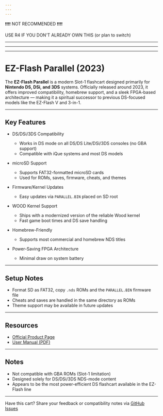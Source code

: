 ```yaml
---
---
---
```

❗❗❗❗ NOT RECOMMENDED ❗❗❗❗

USE R4 IF YOU DON'T ALREADY OWN THIS (or plan to switch)

---
---
---

# EZ-Flash Parallel (2023)

The **EZ-Flash Parallel** is a modern Slot-1 flashcart designed primarily for **Nintendo DS, DSi, and 3DS** systems. Officially released around 2023, it offers improved compatibility, homebrew support, and a sleek FPGA-based architecture — making it a spiritual successor to previous DS-focused models like the EZ-Flash V and 3-in-1.

---

## Key Features

- DS/DSi/3DS Compatibility  
  - Works in DS mode on all DS/DS Lite/DSi/3DS consoles (no GBA support)  
  - Compatible with iQue systems and most DS models  

- microSD Support  
  - Supports FAT32-formatted microSD cards  
  - Used for ROMs, saves, firmware, cheats, and themes  

- Firmware/Kernel Updates  
  - Easy updates via `PARALLEL.BIN` placed on SD root  

- WOOD Kernel Support  
  - Ships with a modernized version of the reliable Wood kernel  
  - Fast game boot times and DS save handling  

- Homebrew-Friendly  
  - Supports most commercial and homebrew NDS titles  

- Power-Saving FPGA Architecture  
  - Minimal draw on system battery  

---

## Setup Notes

- Format SD as FAT32, copy `.nds` ROMs and the `PARALLEL.BIN` firmware file  
- Cheats and saves are handled in the same directory as ROMs  
- Theme support may be available in future updates  

---

## Resources

- [Official Product Page](https://www.ezflashomega.com/products/ez-flash-parallel)  
- [User Manual (PDF)](https://www.ezflash.cn/zip/EZP_E.pdf)  

---

## Notes

- Not compatible with GBA ROMs (Slot-1 limitation)  
- Designed solely for DS/DSi/3DS NDS-mode content  
- Appears to be the most power-efficient DS flashcart available in the EZ-Flash line  

---

Have this cart? Share your feedback or compatibility notes via [GitHub Issues](https://github.com/ChimeraGaming/GBA-EZ-Flash-2025-Guide/issues)
